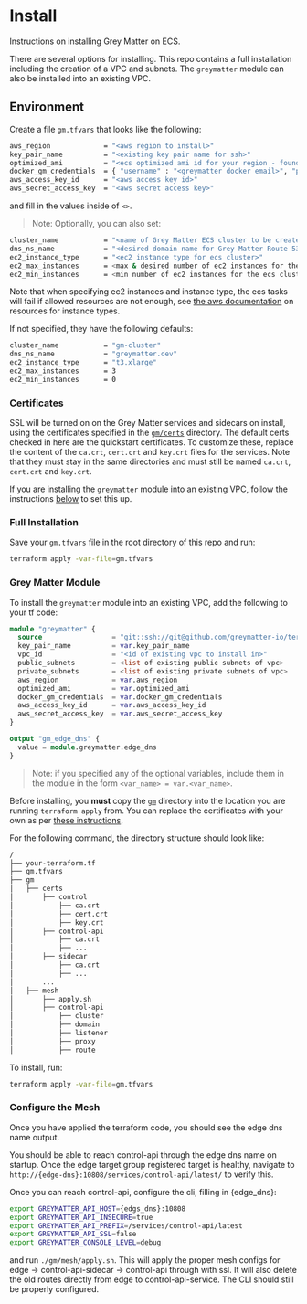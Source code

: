 # Install

Instructions on installing Grey Matter on ECS.

There are several options for installing. This repo contains a full installation including the creation of a VPC and subnets. The `greymatter` module can also be installed into an existing VPC.

## Environment

Create a file `gm.tfvars` that looks like the following:

```bash
aws_region             = "<aws region to install>"
key_pair_name          = "<existing key pair name for ssh>"
optimized_ami          = "<ecs optimized ami id for your region - found [here](https://docs.aws.amazon.com/AmazonECS/latest/developerguide/ecs-optimized_AMI.html#ecs-optimized-ami-linux)>"
docker_gm_credentials  = { "username" : "<greymatter docker email>", "password" : "<greymatter docker password>" }
aws_access_key_id      = "<aws access key id>"
aws_secret_access_key  = "<aws secret access key>"
```

and fill in the values inside of `<>`.

> Note: Optionally, you can also set:

  ```bash
  cluster_name           = "<name of Grey Matter ECS cluster to be created>"
  dns_ns_name            = "<desired domain name for Grey Matter Route 53 Hosted Zones>"
  ec2_instance_type      = "<ec2 instance type for ecs cluster>"
  ec2_max_instances      = <max & desired number of ec2 instances for the ecs cluster>
  ec2_min_instances      = <min number of ec2 instances for the ecs cluster>
  ```

  Note that when specifying ec2 instances and instance type, the ecs tasks will fail if allowed resources are not enough, see [the aws documentation](https://docs.aws.amazon.com/AmazonECS/latest/developerguide/container-instance-eni.html#eni-trunking-supported-instance-types) on resources for instance types.

  If not specified, they have the following defaults:

  ```bash
  cluster_name           = "gm-cluster"
  dns_ns_name            = "greymatter.dev"
  ec2_instance_type      = "t3.xlarge"
  ec2_max_instances      = 3
  ec2_min_instances      = 0
  ```

### Certificates

SSL will be turned on on the Grey Matter services and sidecars on install, using the certificates specified in the [`gm/certs`](gm/certs) directory. The default certs checked in here are the quickstart certificates. To customize these, replace the content of the `ca.crt`, `cert.crt` and `key.crt` files for the services. Note that they must stay in the same directories and must still be named `ca.crt`, `cert.crt` and `key.crt`.

If you are installing the `greymatter` module into an existing VPC, follow the instructions [below](#grey-matter-module) to set this up.

### Full Installation

Save your `gm.tfvars` file in the root directory of this repo and run:

```bash
terraform apply -var-file=gm.tfvars
```

### Grey Matter Module

To install the `greymatter` module into an existing VPC, add the following to your tf code:

```tf
module "greymatter" {
  source                 = "git::ssh://git@github.com/greymatter-io/terraform-greymatter-ecs//greymatter?ref=master"
  key_pair_name          = var.key_pair_name
  vpc_id                 = "<id of existing vpc to install in>"
  public_subnets         = <list of existing public subnets of vpc>
  private_subnets        = <list of existing private subnets of vpc>
  aws_region             = var.aws_region
  optimized_ami          = var.optimized_ami
  docker_gm_credentials  = var.docker_gm_credentials
  aws_access_key_id      = var.aws_access_key_id
  aws_secret_access_key  = var.aws_secret_access_key
}

output "gm_edge_dns" {
  value = module.greymatter.edge_dns
}
```

> Note: if you specified any of the optional variables, include them in the module in the form `<var_name> = var.<var_name>`.

Before installing, you **must** copy the [`gm`](gm) directory into the location you are running `terraform apply` from. You can replace the certificates with your own as per [these instructions](#certificates).

For the following command, the directory structure should look like:

```bash
/
├── your-terraform.tf
├── gm.tfvars
├── gm
│   ├── certs
│       ├── control
│           ├── ca.crt
│           ├── cert.crt
│           ├── key.crt
│       ├── control-api
│           ├── ca.crt
│           ├── ...
│       ├── sidecar
│           ├── ca.crt
│           ├── ...
│       ...
│   ├── mesh
│       ├── apply.sh
│       ├── control-api
│           ├── cluster
│           ├── domain
│           ├── listener
│           ├── proxy
│           ├── route
```

To install, run:

```bash
terraform apply -var-file=gm.tfvars
```

### Configure the Mesh

Once you have applied the terraform code, you should see the edge dns name output.

You should be able to reach control-api through the edge dns name on startup. Once the edge target group registered target is healthy, navigate to `http://{edge-dns}:10808/services/control-api/latest/` to verify this.

Once you can reach control-api, configure the cli, filling in {edge_dns}:

```bash
export GREYMATTER_API_HOST={edgs_dns}:10808
export GREYMATTER_API_INSECURE=true
export GREYMATTER_API_PREFIX=/services/control-api/latest
export GREYMATTER_API_SSL=false
export GREYMATTER_CONSOLE_LEVEL=debug
```

and run `./gm/mesh/apply.sh`.  This will apply the proper mesh configs for edge -> control-api-sidecar -> control-api through with ssl. It will also delete the old routes directly from edge to control-api-service. The CLI should still be properly configured.
